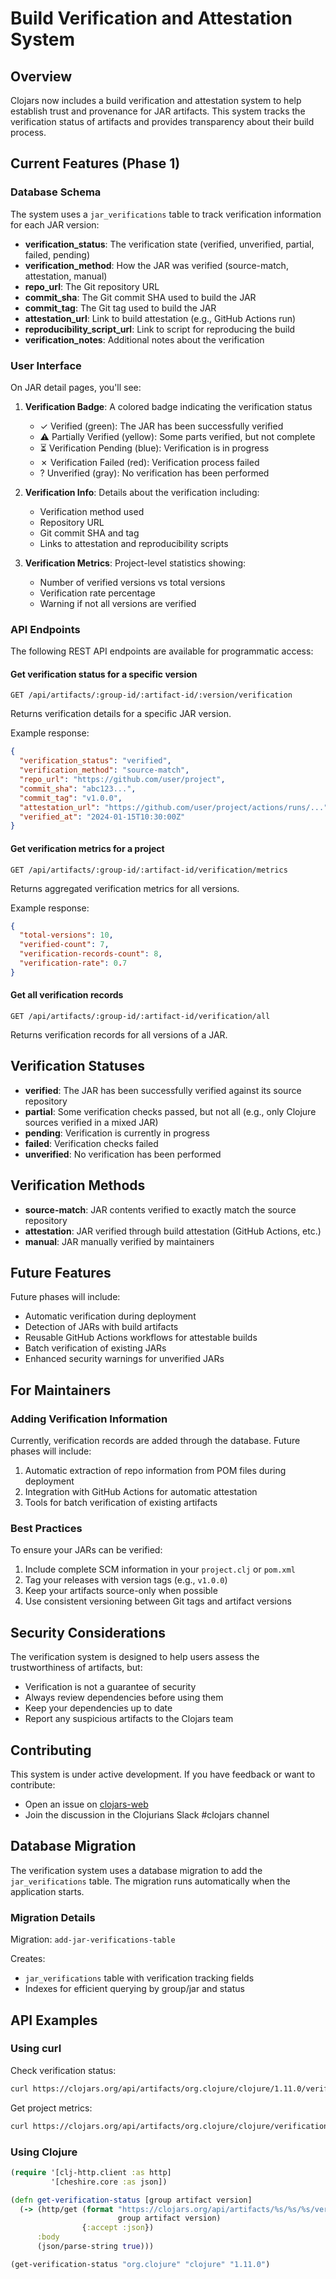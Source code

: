 # Build Verification and Attestation System

## Overview

Clojars now includes a build verification and attestation system to help establish trust and provenance for JAR artifacts. This system tracks the verification status of artifacts and provides transparency about their build process.

## Current Features (Phase 1)

### Database Schema

The system uses a `jar_verifications` table to track verification information for each JAR version:

- **verification_status**: The verification state (verified, unverified, partial, failed, pending)
- **verification_method**: How the JAR was verified (source-match, attestation, manual)
- **repo_url**: The Git repository URL
- **commit_sha**: The Git commit SHA used to build the JAR
- **commit_tag**: The Git tag used to build the JAR
- **attestation_url**: Link to build attestation (e.g., GitHub Actions run)
- **reproducibility_script_url**: Link to script for reproducing the build
- **verification_notes**: Additional notes about the verification

### User Interface

On JAR detail pages, you'll see:

1. **Verification Badge**: A colored badge indicating the verification status
   - ✓ Verified (green): The JAR has been successfully verified
   - ⚠ Partially Verified (yellow): Some parts verified, but not complete
   - ⏳ Verification Pending (blue): Verification is in progress
   - ✗ Verification Failed (red): Verification process failed
   - ? Unverified (gray): No verification has been performed

2. **Verification Info**: Details about the verification including:
   - Verification method used
   - Repository URL
   - Git commit SHA and tag
   - Links to attestation and reproducibility scripts

3. **Verification Metrics**: Project-level statistics showing:
   - Number of verified versions vs total versions
   - Verification rate percentage
   - Warning if not all versions are verified

### API Endpoints

The following REST API endpoints are available for programmatic access:

#### Get verification status for a specific version
```
GET /api/artifacts/:group-id/:artifact-id/:version/verification
```

Returns verification details for a specific JAR version.

Example response:
```json
{
  "verification_status": "verified",
  "verification_method": "source-match",
  "repo_url": "https://github.com/user/project",
  "commit_sha": "abc123...",
  "commit_tag": "v1.0.0",
  "attestation_url": "https://github.com/user/project/actions/runs/...",
  "verified_at": "2024-01-15T10:30:00Z"
}
```

#### Get verification metrics for a project
```
GET /api/artifacts/:group-id/:artifact-id/verification/metrics
```

Returns aggregated verification metrics for all versions.

Example response:
```json
{
  "total-versions": 10,
  "verified-count": 7,
  "verification-records-count": 8,
  "verification-rate": 0.7
}
```

#### Get all verification records
```
GET /api/artifacts/:group-id/:artifact-id/verification/all
```

Returns verification records for all versions of a JAR.

## Verification Statuses

- **verified**: The JAR has been successfully verified against its source repository
- **partial**: Some verification checks passed, but not all (e.g., only Clojure sources verified in a mixed JAR)
- **pending**: Verification is currently in progress
- **failed**: Verification checks failed
- **unverified**: No verification has been performed

## Verification Methods

- **source-match**: JAR contents verified to exactly match the source repository
- **attestation**: JAR verified through build attestation (GitHub Actions, etc.)
- **manual**: JAR manually verified by maintainers

## Future Features

Future phases will include:

- Automatic verification during deployment
- Detection of JARs with build artifacts
- Reusable GitHub Actions workflows for attestable builds
- Batch verification of existing JARs
- Enhanced security warnings for unverified JARs

## For Maintainers

### Adding Verification Information

Currently, verification records are added through the database. Future phases will include:

1. Automatic extraction of repo information from POM files during deployment
2. Integration with GitHub Actions for automatic attestation
3. Tools for batch verification of existing artifacts

### Best Practices

To ensure your JARs can be verified:

1. Include complete SCM information in your `project.clj` or `pom.xml`
2. Tag your releases with version tags (e.g., `v1.0.0`)
3. Keep your artifacts source-only when possible
4. Use consistent versioning between Git tags and artifact versions

## Security Considerations

The verification system is designed to help users assess the trustworthiness of artifacts, but:

- Verification is not a guarantee of security
- Always review dependencies before using them
- Keep your dependencies up to date
- Report any suspicious artifacts to the Clojars team

## Contributing

This system is under active development. If you have feedback or want to contribute:

- Open an issue on [clojars-web](https://github.com/clojars/clojars-web)
- Join the discussion in the Clojurians Slack #clojars channel

## Database Migration

The verification system uses a database migration to add the `jar_verifications` table. The migration runs automatically when the application starts.

### Migration Details

Migration: `add-jar-verifications-table`

Creates:
- `jar_verifications` table with verification tracking fields
- Indexes for efficient querying by group/jar and status

## API Examples

### Using curl

Check verification status:
```bash
curl https://clojars.org/api/artifacts/org.clojure/clojure/1.11.0/verification
```

Get project metrics:
```bash
curl https://clojars.org/api/artifacts/org.clojure/clojure/verification/metrics
```

### Using Clojure

```clojure
(require '[clj-http.client :as http]
         '[cheshire.core :as json])

(defn get-verification-status [group artifact version]
  (-> (http/get (format "https://clojars.org/api/artifacts/%s/%s/%s/verification"
                        group artifact version)
                {:accept :json})
      :body
      (json/parse-string true)))

(get-verification-status "org.clojure" "clojure" "1.11.0")
```
